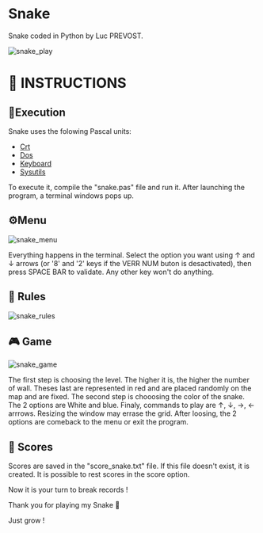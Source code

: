 # Snake

Snake coded in Python by Luc PREVOST.

![snake_play](https://user-images.githubusercontent.com/52052772/141104260-b8f67b21-0dbb-449d-9ad5-0b7d5116273c.png)

📃 INSTRUCTIONS
============
## 🚀Execution
Snake uses the folowing Pascal units:
- [Crt](https://wiki.freepascal.org/Crt)
- [Dos](https://www.freepascal.org/docs-html/rtl/dos/index.html)
- [Keyboard](https://www.freepascal.org/docs-html/rtl/keyboard/index.html)
- [Sysutils](https://www.freepascal.org/docs-html/rtl/sysutils/index.html)

To execute it, compile the "snake.pas" file and run it. After launching the program, a terminal windows pops up.

## ⚙️Menu
![snake_menu](https://user-images.githubusercontent.com/52052772/141106612-e06bef9a-58d9-4ce5-b823-2e0de5b141e7.png)

Everything happens in the terminal. Select the option you want using ↑ and ↓ arrows (or '8' and '2' keys if the VERR NUM buton is desactivated), then press SPACE BAR to validate. Any other key won't do anything.

## 📏 Rules
![snake_rules](https://user-images.githubusercontent.com/52052772/141109745-06cf3edf-71a6-4b50-b5e3-e2e59b17b1b4.png)

## 🎮 Game
![snake_game](https://user-images.githubusercontent.com/52052772/141110565-0b0d42c4-b4dc-48de-970d-0288d5c5246d.png)

The first step is choosing the level. The higher it is, the higher the number of wall. Theses last are represented in red and are placed randomly on the map and are fixed. The second step is chooosing the color of the snake. The 2 options are White and blue. Finaly, commands to play are ↑, ↓, →, ← arrrows. Resizing the window may errase the grid. After loosing, the 2 options are comeback to the menu or exit the program.

## 🥇 Scores
Scores are saved in the "score_snake.txt" file. If this file doesn't exist, it is created. It is possible to rest scores in the score option.

Now it is your turn to break records !

Thank you for playing my Snake 🙂

Just grow !

